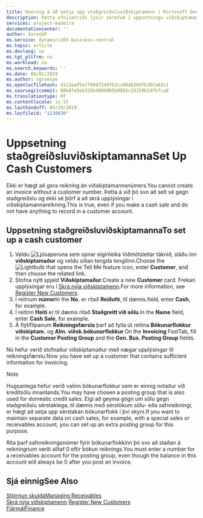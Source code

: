 ```yaml
---
title: Hvernig á að setja upp staðgreiðsluviðskiptamenn | Microsoft Docs
description: Þetta efnisatriði lýsir skrefum í uppsetningu viðskiptamanns sem staðgreiðir.
services: project-madeira
documentationcenter: ''
author: SorenGP
ms.service: dynamics365-business-central
ms.topic: article
ms.devlang: na
ms.tgt_pltfrm: na
ms.workload: na
ms.search.keywords: ''
ms.date: 04/01/2019
ms.author: sgroespe
ms.openlocfilehash: d122eaf5e7f898f2497b3cc0848309fb36fa62c1
ms.sourcegitcommit: 60b87e5eb32bb408dd65b9855c29159b1dfbfca8
ms.translationtype: HT
ms.contentlocale: is-IS
ms.lasthandoff: 04/29/2019
ms.locfileid: "1238830"
---
```

# <a name="set-up-cash-customers"></a><span data-ttu-id="98552-103">Uppsetning staðgreiðsluviðskiptamanna</span><span class="sxs-lookup"><span data-stu-id="98552-103">Set Up Cash Customers</span></span>
<span data-ttu-id="98552-104">Ekki er hægt að gera reikning án viðskiptamannsnúmers.</span><span class="sxs-lookup"><span data-stu-id="98552-104">You cannot create an invoice without a customer number.</span></span> <span data-ttu-id="98552-105">Þetta á við þó svo að selt sé gegn staðgreiðslu og ekki sé þörf á að skrá upplýsingar í viðskiptamannareikning.</span><span class="sxs-lookup"><span data-stu-id="98552-105">This is true, even if you make a cash sale and do not have anything to record in a customer account.</span></span>  

## <a name="to-set-up-a-cash-customer"></a><span data-ttu-id="98552-106">Uppsetning staðgreiðsluviðskiptamanna</span><span class="sxs-lookup"><span data-stu-id="98552-106">To set up a cash customer</span></span>  
1.  <span data-ttu-id="98552-107">Veldu ![Ljósaperuna sem opnar eiginleika Viðmótsleitar](media/ui-search/search_small.png "Segðu mér hvað þú vilt gera") táknið, sláðu inn **viðskiptamaður** og veldu síðan tengda tengilinn.</span><span class="sxs-lookup"><span data-stu-id="98552-107">Choose the ![Lightbulb that opens the Tell Me feature](media/ui-search/search_small.png "Tell me what you want to do") icon, enter **Customer**, and then choose the related link.</span></span>  
2.  <span data-ttu-id="98552-108">Stofna nýtt spjald **Viðskiptamaður**.</span><span class="sxs-lookup"><span data-stu-id="98552-108">Create a new **Customer** card.</span></span> <span data-ttu-id="98552-109">Frekari upplýsingar eru í [Skrá nýja viðskiptamenn](sales-how-register-new-customers.md).</span><span class="sxs-lookup"><span data-stu-id="98552-109">For more information, see [Register New Customers](sales-how-register-new-customers.md).</span></span>
3.  <span data-ttu-id="98552-110">Í reitnum **númer**</span><span class="sxs-lookup"><span data-stu-id="98552-110">In the **No.**</span></span> <span data-ttu-id="98552-111">er ritað **Reiðufé**, til dæmis.</span><span class="sxs-lookup"><span data-stu-id="98552-111">field, enter **Cash**, for example.</span></span>  
4.  <span data-ttu-id="98552-112">Í reitinn **Heiti** er til dæmis ritað **Staðgreitt við sölu**.</span><span class="sxs-lookup"><span data-stu-id="98552-112">In the **Name** field, enter **Cash Sale**, for example.</span></span>  
5.  <span data-ttu-id="98552-113">Á flýtiflipanum **Reikningsfærsla** þarf að fylla út reitina **Bókunarflokkur viðskiptam.** og **Alm. viðsk.bókunarflokkur**.</span><span class="sxs-lookup"><span data-stu-id="98552-113">On the **Invoicing** FastTab, fill in the **Customer Posting Group** and the **Gen. Bus. Posting Group** fields.</span></span>  

 <span data-ttu-id="98552-114">Nú hefur verið stofnaður viðskiptamaður með nægar upplýsingar til reikningsfærslu.</span><span class="sxs-lookup"><span data-stu-id="98552-114">Now you have set up a customer that contains sufficient information for invoicing.</span></span>  

> [!NOTE]  
>  <span data-ttu-id="98552-115">Hugsanlega hefur verið valinn bókunarflokkur sem er einnig notaður við kreditsölu innanlands.</span><span class="sxs-lookup"><span data-stu-id="98552-115">You may have chosen a posting group that is also used for domestic credit sales.</span></span> <span data-ttu-id="98552-116">Eigi að geyma gögn um sölu gegn staðgreiðslu sérstaklega, til dæmis með sérstökum sölu- eða safnreikningi, er hægt að setja upp sérstakan bókunarflokk í því skyni.</span><span class="sxs-lookup"><span data-stu-id="98552-116">If you want to maintain separate data on cash sales, for example, with a special sales or receivables account, you can set up an extra posting group for this purpose.</span></span>  
>   
>  <span data-ttu-id="98552-117">Rita þarf safnreikningsnúmer fyrir bókunarflokkinn þó svo að staðan á reikningnum verði alltaf 0 eftir bókun reiknings.</span><span class="sxs-lookup"><span data-stu-id="98552-117">You must enter a number for a receivables account for the posting group, even though the balance in this account will always be 0 after you post an invoice.</span></span>  

## <a name="see-also"></a><span data-ttu-id="98552-118">Sjá einnig</span><span class="sxs-lookup"><span data-stu-id="98552-118">See Also</span></span>
[<span data-ttu-id="98552-119">Stjórnun skulda</span><span class="sxs-lookup"><span data-stu-id="98552-119">Managing Receivables</span></span>](receivables-manage-receivables.md)  
<span data-ttu-id="98552-120">[Skrá nýja viðskiptamenn](sales-how-register-new-customers.md)  </span><span class="sxs-lookup"><span data-stu-id="98552-120">[Register New Customers](sales-how-register-new-customers.md)  </span></span>  
[<span data-ttu-id="98552-121">Fjármál</span><span class="sxs-lookup"><span data-stu-id="98552-121">Finance</span></span>](finance.md)  

